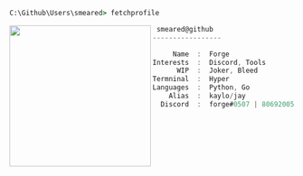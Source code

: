 ```bat
C:\Github\Users\smeared> fetchprofile
```

<img align="left" src="https://cdn.discordapp.com/attachments/912445490770092074/916109178186104882/a_03309f88284a520039d07972a16aa2d5.gif" width="250" /> 

```csharp
 smeared@github
-----------------

     Name  :  Forge
Interests  :  Discord, Tools
      WIP  :  Joker, Bleed
Termninal  :  Hyper
Languages  :  Python, Go
    Alias  :  kaylo/jay
  Discord  :  forge#0507 | 806920051944194079
```

